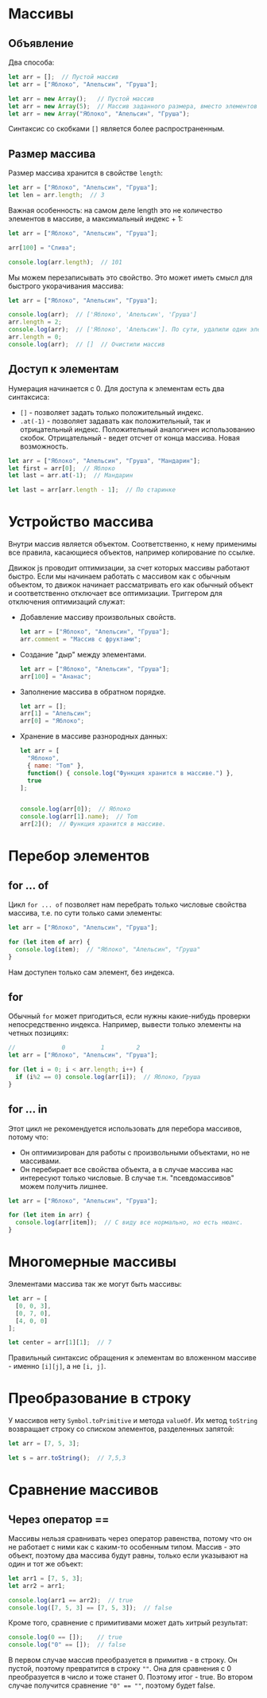 # Массивы

## Объявление

Два способа:

```javascript
let arr = [];  // Пустой массив
let arr = ["Яблоко", "Апельсин", "Груша"];
```

```javascript
let arr = new Array();   // Пустой массив
let arr = new Array(5);  // Массив заданного размера, вместо элементов - undefined
let arr = new Array("Яблоко", "Апельсин", "Груша");
```

Синтаксис со скобками `[]` является более распространенным.

## Размер массива

Размер массива хранится в свойстве `length`:

```javascript
let arr = ["Яблоко", "Апельсин", "Груша"];
let len = arr.length;  // 3
```

Важная особенность: на самом деле length это не количество элементов в массиве, а максимальный индекс + 1:

```javascript
let arr = ["Яблоко", "Апельсин", "Груша"];

arr[100] = "Слива";

console.log(arr.length);  // 101
```

Мы можем перезаписывать это свойство. Это может иметь смысл для быстрого укорачивания массива:

```javascript
let arr = ["Яблоко", "Апельсин", "Груша"];

console.log(arr);  // ['Яблоко', 'Апельсин', 'Груша']
arr.length = 2;
console.log(arr);  // ['Яблоко', 'Апельсин']. По сути, удалили один элемент.
arr.length = 0;
console.log(arr);  // []  // Очистили массив
```



## Доступ к элементам

Нумерация начинается с 0. Для доступа к элементам есть два синтаксиса:

* `[]` - позволяет задать только положительный индекс.
* `.at(-1)` - позволяет задавать как положительный, так и отрицательный индекс. Положительный аналогичен использованию скобок. Отрицательный - ведет отсчет от конца массива. Новая возможность.

```javascript
let arr = ["Яблоко", "Апельсин", "Груша", "Мандарин"];
let first = arr[0];  // Яблоко
let last = arr.at(-1);  // Мандарин
```

```javascript
let last = arr[arr.length - 1];  // По старинке
```

# Устройство массива

Внутри массив является объектом. Соответственно, к нему применимы все правила, касающиеся объектов, например копирование по ссылке.

Движок js проводит оптимизации, за счет которых массивы работают быстро. Если мы начинаем работать с массивом как с обычным объектом, то движок начинает рассматривать его как обычный объект и соответственно отключает все оптимизации. Триггером для отключения оптимизаций служат:

* Добавление массиву произвольных свойств.

  ```javascript
  let arr = ["Яблоко", "Апельсин", "Груша"];
  arr.comment = "Массив с фруктами";
  ```

* Создание "дыр" между элементами.

  ```javascript
  let arr = ["Яблоко", "Апельсин", "Груша"];
  arr[100] = "Ананас";
  ```

* Заполнение массива в обратном порядке.

  ```javascript
  let arr = [];
  arr[1] = "Апельсин";
  arr[0] = "Яблоко";
  ```

* Хранение в массиве разнородных данных:

  ```javascript
  let arr = [
    "Яблоко", 
    { name: "Tom" }, 
    function() { console.log("Функция хранится в массиве.") },
    true
  ];
  
  
  console.log(arr[0]);  // Яблоко
  console.log(arr[1].name);  // Tom
  arr[2]();  // Функция хранится в массиве.
  ```

# Перебор элементов

## for ... of

Цикл `for ... of` позволяет нам перебрать только числовые свойства массива, т.е. по сути только сами элементы:

```javascript
let arr = ["Яблоко", "Апельсин", "Груша"];

for (let item of arr) {
  console.log(item);  // "Яблоко", "Апельсин", "Груша"
}
```

Нам доступен только сам элемент, без индекса.

## for

Обычный `for` может пригодиться, если нужны какие-нибудь проверки непосредственно индекса. Например, вывести только элементы на четных позициях:

```javascript
//             0          1         2
let arr = ["Яблоко", "Апельсин", "Груша"];

for (let i = 0; i < arr.length; i++) {
  if (i%2 == 0) console.log(arr[i]);  // Яблоко, Груша
}
```

## for ... in

Этот цикл не рекомендуется использовать для перебора массивов, потому что:

* Он оптимизирован для работы с произвольными объектами, но не массивами.
* Он перебирает все свойства объекта, а в случае массива нас интересуют только числовые. В случае т.н. "псевдомассивов" можем получить лишнее.

```javascript
let arr = ["Яблоко", "Апельсин", "Груша"];

for (let item in arr) {
  console.log(arr[item]);  // С виду все нормально, но есть нюанс.
}
```

# Многомерные массивы

Элементами массива так же могут быть массивы:

```javascript
let arr = [
  [0, 0, 3],
  [0, 7, 0],
  [4, 0, 0]
];

let center = arr[1][1];  // 7
```

Правильный синтаксис обращения к элементам во вложенном массиве - именно `[i][j]`, а не `[i, j]`.

# Преобразование в строку

У массивов нету `Symbol.toPrimitive` и метода `valueOf`. Их метод `toString` возвращает строку со списком элементов, разделенных запятой:

```javascript
let arr = [7, 5, 3];

let s = arr.toString();  // 7,5,3
```

# Сравнение массивов

## Через оператор ==

Массивы нельзя сравнивать через оператор равенства, потому что он не работает с ними как с каким-то особенным типом. Массив - это объект, поэтому два массива будут равны, только если указывают на один и тот же объект:

```javascript
let arr1 = [7, 5, 3];
let arr2 = arr1;

console.log(arr1 == arr2);  // true
console.log([7, 5, 3] == [7, 5, 3]);  // false
```

Кроме того, сравнение с примитивами может дать хитрый результат:

```javascript
console.log(0 == []);    // true
console.log("0" == []);  // false
```

В первом случае массив преобразуется в примитив - в строку. Он пустой, поэтому превратится в строку `""`. Она для сравнения с 0 преобразуется в число и тоже станет 0. Поэтому итог - true. Во втором случае получится сравнение `"0" == ""`, поэтому будет false.





